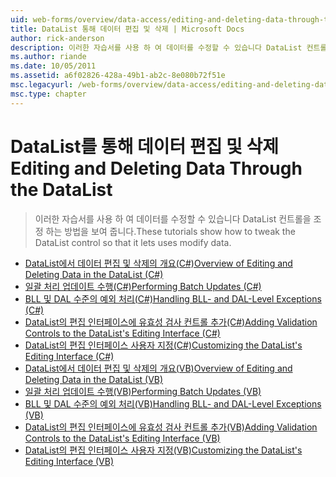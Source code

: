 ```yaml
---
uid: web-forms/overview/data-access/editing-and-deleting-data-through-the-datalist/index
title: DataList 통해 데이터 편집 및 삭제 | Microsoft Docs
author: rick-anderson
description: 이러한 자습서를 사용 하 여 데이터를 수정할 수 있습니다 DataList 컨트롤을 조정 하는 방법을 보여 줍니다.
ms.author: riande
ms.date: 10/05/2011
ms.assetid: a6f02826-428a-49b1-ab2c-8e080b72f51e
msc.legacyurl: /web-forms/overview/data-access/editing-and-deleting-data-through-the-datalist
msc.type: chapter
---
```

<a name="editing-and-deleting-data-through-the-datalist"></a><span data-ttu-id="737a6-103">DataList를 통해 데이터 편집 및 삭제</span><span class="sxs-lookup"><span data-stu-id="737a6-103">Editing and Deleting Data Through the DataList</span></span>
====================
> <span data-ttu-id="737a6-104">이러한 자습서를 사용 하 여 데이터를 수정할 수 있습니다 DataList 컨트롤을 조정 하는 방법을 보여 줍니다.</span><span class="sxs-lookup"><span data-stu-id="737a6-104">These tutorials show how to tweak the DataList control so that it lets uses modify data.</span></span>


- [<span data-ttu-id="737a6-105">DataList에서 데이터 편집 및 삭제의 개요(C#)</span><span class="sxs-lookup"><span data-stu-id="737a6-105">Overview of Editing and Deleting Data in the DataList (C#)</span></span>](an-overview-of-editing-and-deleting-data-in-the-datalist-cs.md)
- [<span data-ttu-id="737a6-106">일괄 처리 업데이트 수행(C#)</span><span class="sxs-lookup"><span data-stu-id="737a6-106">Performing Batch Updates (C#)</span></span>](performing-batch-updates-cs.md)
- [<span data-ttu-id="737a6-107">BLL 및 DAL 수준의 예외 처리(C#)</span><span class="sxs-lookup"><span data-stu-id="737a6-107">Handling BLL- and DAL-Level Exceptions (C#)</span></span>](handling-bll-and-dal-level-exceptions-cs.md)
- [<span data-ttu-id="737a6-108">DataList의 편집 인터페이스에 유효성 검사 컨트롤 추가(C#)</span><span class="sxs-lookup"><span data-stu-id="737a6-108">Adding Validation Controls to the DataList's Editing Interface (C#)</span></span>](adding-validation-controls-to-the-datalist-s-editing-interface-cs.md)
- [<span data-ttu-id="737a6-109">DataList의 편집 인터페이스 사용자 지정(C#)</span><span class="sxs-lookup"><span data-stu-id="737a6-109">Customizing the DataList's Editing Interface (C#)</span></span>](customizing-the-datalist-s-editing-interface-cs.md)
- [<span data-ttu-id="737a6-110">DataList에서 데이터 편집 및 삭제의 개요(VB)</span><span class="sxs-lookup"><span data-stu-id="737a6-110">Overview of Editing and Deleting Data in the DataList (VB)</span></span>](an-overview-of-editing-and-deleting-data-in-the-datalist-vb.md)
- [<span data-ttu-id="737a6-111">일괄 처리 업데이트 수행(VB)</span><span class="sxs-lookup"><span data-stu-id="737a6-111">Performing Batch Updates (VB)</span></span>](performing-batch-updates-vb.md)
- [<span data-ttu-id="737a6-112">BLL 및 DAL 수준의 예외 처리(VB)</span><span class="sxs-lookup"><span data-stu-id="737a6-112">Handling BLL- and DAL-Level Exceptions (VB)</span></span>](handling-bll-and-dal-level-exceptions-vb.md)
- [<span data-ttu-id="737a6-113">DataList의 편집 인터페이스에 유효성 검사 컨트롤 추가(VB)</span><span class="sxs-lookup"><span data-stu-id="737a6-113">Adding Validation Controls to the DataList's Editing Interface (VB)</span></span>](adding-validation-controls-to-the-datalist-s-editing-interface-vb.md)
- [<span data-ttu-id="737a6-114">DataList의 편집 인터페이스 사용자 지정(VB)</span><span class="sxs-lookup"><span data-stu-id="737a6-114">Customizing the DataList's Editing Interface (VB)</span></span>](customizing-the-datalist-s-editing-interface-vb.md)
